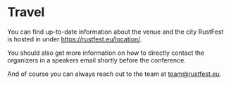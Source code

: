 # Travel

You can find up-to-date information about the venue and the city RustFest is hosted in under <https://rustfest.eu/location/>.

You should also get more information on how to directly contact the organizers in a speakers email shortly before the conference.

And of course you can always reach out to the team at [team@rustfest.eu](mailto:team@rustfest.eu).
